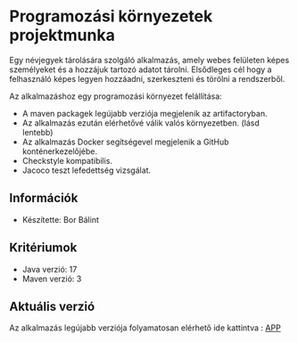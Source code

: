 # Programozási környezetek projektmunka
Egy névjegyek tárolására szolgáló alkalmazás, amely webes felületen képes személyeket és a hozzájuk tartozó adatot tárolni.
Elsődleges cél hogy a felhasználó képes legyen hozzáadni, szerkeszteni és törölni a rendszerből. 

Az alkalmazáshoz egy programozási környezet felállítása:
- A maven packagek legújabb verziója megjelenik az artifactoryban.
- Az alkalmazás ezután elérhetővé válik valós környezetben. (lásd lentebb)
- Az alkalmazás Docker segítségevel megjelenik a GitHub konténerkezelőjébe.
- Checkstyle kompatibilis.
- Jacoco teszt lefedettség vizsgálat.

## Információk
- Készítette: Bor Bálint

## Kritériumok
- Java verzió: 17
- Maven verzió: 3

## Aktuális verzió
Az alkalmazás legújabb verziója folyamatosan elérhető ide kattintva : [APP](https://br-blnt-contacts.herokuapp.com/)
